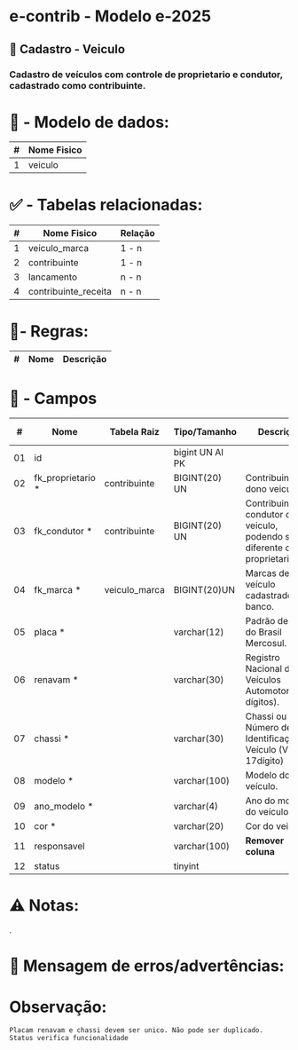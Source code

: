 # e-contrib - Modelo e-2025 
## 🚗 Cadastro - Veiculo  
### Cadastro de veículos com controle de proprietario e condutor, cadastrado como contribuinte.

# 🎲 - Modelo de dados:
 **\#**  |**Nome Fisico**               |
---------|------------------------------|
1        | veiculo                      |

#
#   ✅ - Tabelas relacionadas:
 **\#**  |**Nome Fisico**               |   **Relação** |
---------|------------------------------|---------------|      
1        | veiculo_marca                |     1 - n     |
2        | contribuinte                 |     1 - n     |
3        | lancamento                   |     n - n     |
4        | contribuinte_receita         |     n - n     |

#
# 📄- Regras:
 **\#**  |**Nome**                      |   **Descrição**                                               |
---------|------------------------------|---------------------------------------------------------------|      
 


#
# 🔢 - Campos
 **\#**  | **Nome**                     | **Tabela Raiz**         | **Tipo/Tamanho**        | **Descrição**                                                                        | **Campo sistema**                      |
---------|------------------------------|-------------------------|-------------------------|--------------------------------------------------------------------------------------|----------------------------------------|
01       | id                           |                         | bigint UN AI PK         |                                                                                      |                                        |
02       | fk_proprietario *            | contribuinte            | BIGINT(20) UN           | Contribuinte dono veiculo.                                                           | Proprietário                           | 
03       | fk_condutor *                | contribuinte            | BIGINT(20) UN           | Contribuinte condutor do veiculo, podendo ser diferente do proprietario.             | Condutor                               | 
04       | fk_marca *                   | veiculo_marca           | BIGINT(20)UN            | Marcas de veículo cadastrado no banco.                                               | Marca                                  |                      
05       | placa *                      |                         | varchar(12)             | Padrão de placa do Brasil Mercosul.                                                  | Placa                                  |   
06       | renavam *                    |                         | varchar(30)             | Registro Nacional de Veículos Automotores(11 dígitos).                               | Renavam                                |
07       | chassi *                     |                         | varchar(30)             | Chassi ou Número de Identificação do Veículo (VIN - 17dígito)                        | Chassi                                 |
08       | modelo *                     |                         | varchar(100)            | Modelo do veículo.                                                                   | Modelo                                 |
09       | ano_modelo *                 |                         | varchar(4)              | Ano do modelo do veículo.                                                            | Ano/Modelo                             |
10       | cor *                        |                         | varchar(20)             | Cor do veiculo.                                                                      | Cor                                    |
11       | responsavel                  |                         | varchar(100)            | **Remover coluna**                                                                   |                                        |
12       | status                       |                         | tinyint                 |                                                                                      |                                        |   


# ⚠️ Notas: 

.
              

# 📄 Mensagem de erros/advertências: 


# Observação:
    Placam renavam e chassi devem ser unico. Não pode ser duplicado.
    Status verifica funcionalidade